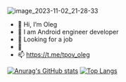
![image_2023-11-02_21-28-33](https://github.com/tpov/tpov/assets/33009369/b323b6da-6e32-4ed5-b557-ff64d47c756f)

- 👋 Hi, I’m Oleg
- 👀 I am Android engineer developer
- 🌱 Looking for a job
- 💞️ 
- 📫 https://t.me/tpov_oleg

<!---
tpov/tpov is a ✨ special ✨ repository because its `README.md` (this file) appears on your GitHub profile.
You can click the Preview link to take a look at your changes.
--->
[![Anurag's GitHub stats](https://github-readme-stats.vercel.app/api?username=tpov)](https://github.com/anuraghazra/github-readme-stats)
[![Top Langs](https://github-readme-stats.vercel.app/api/top-langs/?username=tpov&exclude_repo=github-readme-stats,anuraghazra.github.io)](https://github.com/anuraghazra/github-readme-stats)
